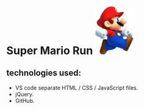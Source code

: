  # Super Mario Run  <img src="/images/MarioRun.png" width="100">
 ## technologies used:
* VS code separate HTML / CSS / JavaScript files.
* jQuery.
* GitHub.
